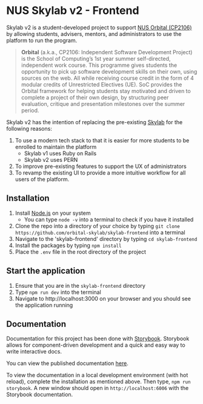 # NUS Skylab v2 - Frontend

Skylab v2 is a student-developed project to support [NUS Orbital (CP2106)](https://orbital.comp.nus.edu.sg/) by allowing students, advisers, mentors, and administrators to use the platform to run the program.

> **Orbital** (a.k.a., CP2106: Independent Software Development Project) is the School of Computing’s 1st year summer self-directed, independent work course. This programme gives students the opportunity to pick up software development skills on their own, using sources on the web. All while receiving course credit in the form of 4 modular credits of Unrestricted Electives (UE). SoC provides the Orbital framework for helping students stay motivated and driven to complete a project of their own design, by structuring peer evaluation, critique and presentation milestones over the summer period.

Skylab v2 has the intention of replacing the pre-existing [Skylab](https://nusskylab-dev.comp.nus.edu.sg/) for the following reasons:

1. To use a modern tech stack to that it is easier for more students to be enrolled to maintain the platform
   - Skylab v1 uses Ruby on Rails
   - Skylab v2 uses PERN
2. To improve pre-existing features to support the UX of administrators
3. To revamp the existing UI to provide a more intuitive workflow for all users of the platform.

## Installation

1. Install [Node.js](https://nodejs.org/en/) on your system
   - You can type `node -v` into a terminal to check if you have it installed
2. Clone the repo into a directory of your choice by typing `git clone https://github.com/orbital-skylab/skylab-frontend` into a terminal
3. Navigate to the 'skylab-frontend' directory by typing `cd skylab-frontend`
4. Install the packages by typing `npm install`
5. Place the `.env` file in the root directory of the project

## Start the application

1. Ensure that you are in the `skylab-frontend` directory
2. Type `npm run dev` into the terminal
3. Navigate to http://localhost:3000 on your browser and you should see the application running

## Documentation

Documentation for this project has been done with [Storybook](https://storybook.js.org/). Storybook allows for component-driven development and a quick and easy way to write interactive docs.

You can view the published documentation [here](https://staging--62937ed0318229004a51a095.chromatic.com/?path=/story/introduction--page).

To view the documentation in a local development environment (with hot reload), complete the installation as mentioned above. Then type, `npm run storybook`. A new window should open in `http://localhost:6006` with the Storybook documentation.
